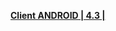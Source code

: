 **[Client ANDROID | 4.3 |  ](https://app.bh3.com/public/Android/20200921-205726-gf_android_ota-versions-v4_3-Rhythms_of_Neon_guofu.apk)**
